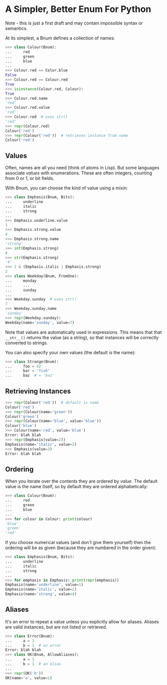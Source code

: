A Simpler, Better Enum For Python
=================================

Note - this is just a first draft and may contain impossible syntax or
semantics.

At its simplest, a Bnum defines a collection of names:

```python
>>> class Colour(Bnum):
...     red
...     green
...     blue
...
>>> Colour.red == Color.blue
False
>>> Colour.red == Colour.red
True
>>> isinstance(Colour.red, Colour):
True
>>> Colour.red.name
'red'
>>> Colour.red.value
'red'
>>> Colour.red  # uses str()
'red'
>>> repr(Colour.red)
Colour('red')
>>> repr(Colour('red'))  # retrieves instance from name
Colour('red')
```

Values
------

Often, names are all you need (think of atoms in Lisp).  But some languages
associate *values* with enumerations.  These are often integers, counting
from 0 or 1, or bit fields.

With Bnum, you can choose the kind of value using a mixin:

```python
>>> class Emphasis(Bnum, Bits):
...     underline
...     italic
...     strong
...
>>> Emphasis.underline.value
1
>>> Emphasis.strong.value
4
>>> Emphasis.strong.name
'strong'
>>> int(Emphasis.strong)
4
>>> str(Emphasis.strong)
'4'
>>> 2 & (Emphasis.italic | Emphasis.strong)
2
>>> class Weekday(Bnum, FromOne):
...     monday
...     ...
...     sunday
...
>>> Weekday.sunday  # uses str()
7
>>> Weekday.sunday.name
'sunday'
>>> repr(Weekday.sunday):
Weekday(name='sunday', value=7)
```

Note that values are automatically used in expressions.  This means that
that `__str__()` returns the value (as a string), so that instances will
 be correctly converted to strings.

You can also specify your own values (the default is the name):

```python
>>> class Strange(Bnum):
...     foo = 42
...     bar = 'fish'
...     baz  # = 'baz'
```

Retrieving Instances
--------------------

```python
>>> repr(Colour('red'))  # default is name
Colour('red')
>>> repr(Colour(name='green'))
Colour('green')
>>> repr(Colour(name='blue', value='blue'))
Colour('blue')
>>> Colour(name='red', value='blue')
Error: blah blah
>>> repr(Emphasis(value=2))
Emphasis(name='italic', value=2)
>>> Emphasis(value=3)
Error: blah blah
```

Ordering
--------

When you iterate over the contents they are ordered by *value*.  The default
value is the name itself, so by default they are ordered alphabetically:

```python
>>> class Colour(Bnum):
...     red
...     green
...     blue
...
>>> for colour in Colour: print(colour)
'blue'
'green'
'red'
```

If you choose numerical values (and don't give them yourself) then the
ordering will be as given (because they are numbered in the order given):

```python
>>> class Emphasis(Bnum, Bits):
...     underline
...     italic
...     strong
...
>>> for emphasis in Emphasis: print(repr(emphasis))
Emphasis(name='underline', value=1)
Emphasis(name='italic', value=2)
Emphasis(name='strong', value=4)
```

Aliases
-------

It's an error to repeat a value unless you explicitly allow for aliases.
Aliases are valid instances, but are not listed or retrieved.

```python
>>> class Error(Bnum):
...     a = 1
...     b = 1  # an error
Error: blah blah
>>> class OK(Bnum, AllowAliases):
...     a = 1
...     b = 1  # an alias
...
>>> repr(OK('b'))
OK(name='a', value=1)
```
